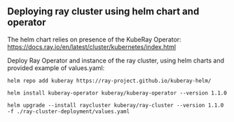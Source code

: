 ## Deploying ray cluster using helm chart and operator

The helm chart relies on presence of the KubeRay Operator:
https://docs.ray.io/en/latest/cluster/kubernetes/index.html


Deploy Ray Operator and instance of the ray cluster, using helm charts and provided example of values.yaml:
```
helm repo add kuberay https://ray-project.github.io/kuberay-helm/

helm install kuberay-operator kuberay/kuberay-operator --version 1.1.0

helm upgrade --install raycluster kuberay/ray-cluster --version 1.1.0 -f ./ray-cluster-deployment/values.yaml

```
